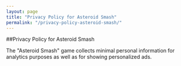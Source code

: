 ```yaml
---
layout: page
title: "Privacy Policy for Asteroid Smash"
permalink: "/privacy-policy-asteroid-smash/"
---
```

##Privacy Policy for Asteroid Smash

The "Asteroid Smash" game collects minimal personal information for analytics purposes as well as for showing personalized ads.
